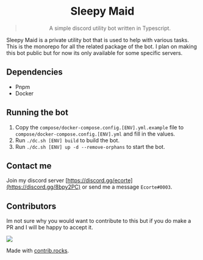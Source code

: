 <div align='center'>
<h1>Sleepy Maid</h1>
<blockquote>A simple discord utility bot written in Typescript.</blockquote>
</div>

Sleepy Maid is a private utility bot that is used to help with various tasks.
This is the monorepo for all the related package of the bot.
I plan on making this bot public but for now its only available for some specific servers.

## Dependencies

- Pnpm
- Docker

## Running the bot

1. Copy the `compose/docker-compose.config.[ENV].yml.example` file to `compose/docker-compose.config.[ENV].yml` and fill in the values.
2. Run `./dc.sh [ENV] build` to build the bot.
3. Run `./dc.sh [ENV] up -d --remove-orphans` to start the bot.

## Contact me

Join my discord server [https://discord.gg/ecorte](https://discord.gg/8bpy2PC) or send me a message `Ecorte#0003`.

## Contributors

Im not sure why you would want to contribute to this but if you do make a PR and I will be happy to accept it.

<a href="https://github.com/sleepymaidbot/sleepymaid/graphs/contributors">
  <img src="https://contrib.rocks/image?repo=sleepymaidbot/sleepymaid" />
</a>

Made with [contrib.rocks](https://contrib.rocks).
